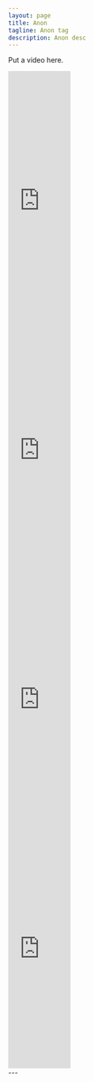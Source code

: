 ```yaml
---
layout: page
title: Anon 
tagline: Anon tag
description: Anon desc 
---
```


Put a video here.

<div style="width:25%;height:0px;position:relative;padding-bottom:100.000%;"><iframe src="https://streamable.com/e/lev5vy?autoplay=1" frameborder="0" width="100%" height="100%" allowfullscreen allow="autoplay" style="width:100%;height:100%;position:absolute;left:0px;top:0px;overflow:hidden;"></iframe></div>
<div style="width:25%;height:0px;position:relative;padding-bottom:100.000%;"><iframe src="https://streamable.com/e/lev5vy?autoplay=1" frameborder="0" width="100%" height="100%" allowfullscreen allow="autoplay" style="width:100%;height:100%;position:absolute;left:0px;top:0px;overflow:hidden;"></iframe></div>
<div style="width:25%;height:0px;position:relative;padding-bottom:100.000%;"><iframe src="https://streamable.com/e/lev5vy?autoplay=1" frameborder="0" width="100%" height="100%" allowfullscreen allow="autoplay" style="width:100%;height:100%;position:absolute;left:0px;top:0px;overflow:hidden;"></iframe></div>
<div style="width:25%;height:0px;position:relative;padding-bottom:100.000%;"><iframe src="https://streamable.com/e/lev5vy?autoplay=1" frameborder="0" width="100%" height="100%" allowfullscreen allow="autoplay" style="width:100%;height:100%;position:absolute;left:0px;top:0px;overflow:hidden;"></iframe></div>
---

